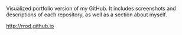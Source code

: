 Visualized portfolio version of my GitHub.  It includes screenshots and descriptions of each repository, as well as a section about myself.

http://rrod.github.io